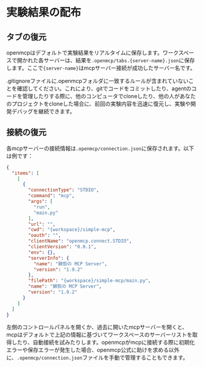 # 実験結果の配布

## タブの復元

openmcpはデフォルトで実験結果をリアルタイムに保存します。ワークスペースで開かれた各サーバーは、結果を`.openmcp/tabs.{server-name}.json`に保存します。ここで`{server-name}`はmcpサーバー接続が成功したサーバー名です。

.gitignoreファイルに.openmcpフォルダに一致するルールが含まれていないことを確認してください。これにより、gitでコードをコミットしたり、agentのコードを管理したりする際に、他のコンピュータでcloneしたり、他の人があなたのプロジェクトをcloneした場合に、前回の実験内容を迅速に復元し、実験や開発デバッグを継続できます。

## 接続の復元

各mcpサーバーの接続情報は`.openmcp/connection.json`に保存されます。以下は例です：

```json
{
  "items": [
    [
      {
        "connectionType": "STDIO",
        "command": "mcp",
        "args": [
          "run",
          "main.py"
        ],
        "url": "",
        "cwd": "{workspace}/simple-mcp",
        "oauth": "",
        "clientName": "openmcp.connect.STDIO",
        "clientVersion": "0.0.1",
        "env": {},
        "serverInfo": {
          "name": "錦恢の MCP Server",
          "version": "1.9.2"
        },
        "filePath": "{workspace}/simple-mcp/main.py",
        "name": "錦恢の MCP Server",
        "version": "1.9.2"
      }
    ]
  ]
}
```

左側のコントロールパネルを開くか、過去に開いたmcpサーバーを開くと、mcpはデフォルトで上記の情報に基づいてワークスペースのサーバーリストを取得したり、自動接続を試みたりします。openmcpがmcpに接続する際に初期化エラーや保存エラーが発生した場合、openmcp公式に助けを求める以外に、`.openmcp/connection.json`ファイルを手動で管理することもできます。